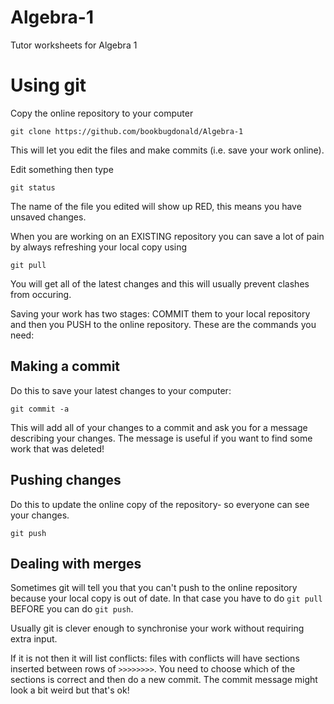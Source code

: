 # Algebra-1
Tutor worksheets for Algebra 1

# Using git

Copy the online repository to your computer
```
git clone https://github.com/bookbugdonald/Algebra-1
```
This will let you edit the files and make commits 
(i.e. save your work online).

Edit something then type
```
git status
```
The name of the file you edited will show up RED, this means you have unsaved changes.

When you are working on an EXISTING repository you can save a lot of pain by always refreshing your local copy using
```
git pull
```
You will get all of the latest changes and this will usually prevent clashes from occuring.

Saving your work has two stages: COMMIT them to your local repository and then you PUSH to the online repository.
These are the commands you need:

## Making a commit

Do this to save your latest changes to your computer:
```
git commit -a
```
This will add all of your changes to a commit and ask you for a message describing your changes.
The message is useful if you want to find some work that was deleted!

## Pushing changes

Do this to update the online copy of the repository- so everyone can see your changes.
```
git push
```

## Dealing with merges

Sometimes git will tell you that you can't push to the online repository because your local copy is out of date.
In that case you have to do `git pull` BEFORE you can do `git push`.

Usually git is clever enough to synchronise your work without requiring extra input.

If it is not then it will list conflicts: files with conflicts will have sections inserted between rows of `>>>>>>>>`.
You need to choose which of the sections is correct and then do a new commit.
The commit message might look a bit weird but that's ok!

